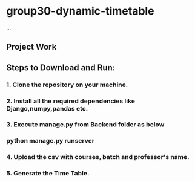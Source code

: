 # group30-dynamic-timetable
...
## Project Work
## Steps to Download and Run: 
### 1. Clone the repository on your machine.
### 2. Install all the required dependencies like Django,numpy,pandas etc.
### 3. Execute manage.py from Backend folder as below
###          python manage.py runserver
### 4. Upload the csv with courses, batch and professor's name.
### 5. Generate the Time Table.
